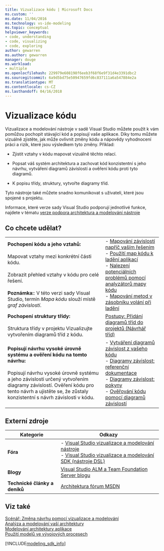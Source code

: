 ```yaml
---
title: Vizualizace kódu | Microsoft Docs
ms.custom: ''
ms.date: 11/04/2016
ms.technology: vs-ide-modeling
ms.topic: conceptual
helpviewer_keywords:
- code, understanding
- code, visualizing
- code, exploring
author: gewarren
ms.author: gewarren
manager: douge
ms.workload:
- multiple
ms.openlocfilehash: 229979e608198f6eeb3f68f6e9f31d4e3391dbc2
ms.sourcegitcommit: 6a9d5bd75e50947659fd6c837111a6a547884e2a
ms.translationtype: MT
ms.contentlocale: cs-CZ
ms.lasthandoff: 04/16/2018
---
```

# <a name="visualize-code"></a>Vizualizace kódu
Vizualizace a modelování nástroje v sadě Visual Studio můžete použít k vám pomůžou pochopit stávající kód a popisují vaše aplikace. Díky tomu můžete vizuálně zjistěte, jak může ovlivnit změny kódu a nápovědy vyhodnocení práci a rizik, které jsou výsledkem tyto změny. Příklad:  
  
-   Zjistit vztahy v kódu mapovat vizuálně těchto relací.  
  
-   Popsat váš systém architektura a zachovat kód konzistentní s jeho návrhu, vytváření diagramů závislostí a ověření kódu proti tyto diagramů.  
  
-   K popisu třídy, struktury, vytvořte diagramy tříd.  
  
 Tyto nástroje také můžete snadno komunikovat s uživateli, které jsou spojené s projektu. 
  
 Informace, které verze sady Visual Studio podporují jednotlivé funkce, najdete v tématu [verze podpora architektura a modelování nástroje](../modeling/what-s-new-for-design-in-visual-studio.md#VersionSupport)  
  
## <a name="what-do-you-want-to-do"></a>Co chcete udělat?  
  
|||  
|-|-|  
|**Pochopení kódu a jeho vztahů:**<br /><br /> Mapovat vztahy mezi konkrétní části kódu.<br /><br /> Zobrazit přehled vztahy v kódu pro celé řešení.<br /><br /> **Poznámka:**: V této verzi sady Visual Studio, termín *Mapa kódu* slouží místě *graf závislostí*.|-   [Mapování závislostí napříč vaším řešením](../modeling/map-dependencies-across-your-solutions.md)<br />-   [Použití map kódu k ladění aplikací](../modeling/use-code-maps-to-debug-your-applications.md)<br />-   [Nalezení potenciálních problémů pomocí analyzátorů mapy kódu](../modeling/find-potential-problems-using-code-map-analyzers.md)<br />-   [Mapování metod v zásobníku volání při ladění](../debugger/map-methods-on-the-call-stack-while-debugging-in-visual-studio.md)|  
|**Pochopení struktury třídy:**<br /><br /> Struktura třídy v projektu Vizualizujte vytvořením diagramů tříd z kódu.|[Postupy: Přidání diagramů tříd do projektů (Návrhář tříd)](../ide/how-to-add-class-diagrams-to-projects-class-designer.md)|  
|**Popisují návrhu vysoké úrovně systému a ověření kódu na tomto návrhu:**<br /><br /> Popisují návrhu vysoké úrovně systému a jeho závislosti určený vytvořením diagramy závislostí. Ověření kódu pro tento návrh a ujistěte se, že zůstaly konzistentní s návrh závislosti v kódu.|-   [Vytváření diagramů závislost z vašeho kódu](../modeling/create-layer-diagrams-from-your-code.md)<br />-   [Diagramy závislost: referenční dokumentace](../modeling/layer-diagrams-reference.md)<br />-   [Diagramy závislost: pokyny](../modeling/layer-diagrams-guidelines.md)<br />-   [Ověřování kódu pomocí diagramů závislostí](../modeling/validate-code-with-layer-diagrams.md)|  
  
## <a name="external-resources"></a>Externí zdroje  
  
|**Kategorie**|**Odkazy**|  
|------------------|---------------|  
|**Fóra**|-   [Visual Studio vizualizace a modelování nástroje](http://go.microsoft.com/fwlink/?LinkId=184720)<br />-   [Visual Studio vizualizace a modelování SDK (nástroje DSL)](http://go.microsoft.com/fwlink/?LinkId=184721)|  
|**Blogy**|[Visual Studio ALM a Team Foundation Server blogu](http://go.microsoft.com/fwlink/?LinkID=201340)|  
|**Technické články a deníků**|[Architektura fórum MSDN](http://go.microsoft.com/fwlink/?LinkId=201343)|  
  
## <a name="see-also"></a>Viz také  
 [Scénář: Změna návrhu pomocí vizualizace a modelování](../modeling/scenario-change-your-design-using-visualization-and-modeling.md)   
 [Analýza a modelování vaší architektury](../modeling/analyze-and-model-your-architecture.md)   
 [Modelování architektury aplikace](../modeling/model-your-app-s-architecture.md)   
 [Použití modelů ve vývojových procesech](../modeling/use-models-in-your-development-process.md)

[!INCLUDE[modeling_sdk_info](includes/modeling_sdk_info.md)]

